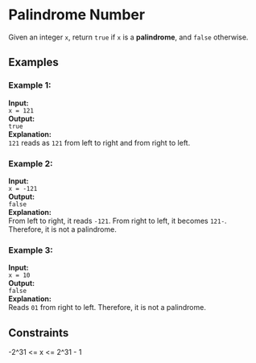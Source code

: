 # Palindrome Number

Given an integer `x`, return `true` if `x` is a **palindrome**, and `false` otherwise.

## Examples

### Example 1:
**Input:**  
`x = 121`  
**Output:**  
`true`  
**Explanation:**  
`121` reads as `121` from left to right and from right to left.

### Example 2:
**Input:**  
`x = -121`  
**Output:**  
`false`  
**Explanation:**  
From left to right, it reads `-121`. From right to left, it becomes `121-`. Therefore, it is not a palindrome.

### Example 3:
**Input:**  
`x = 10`  
**Output:**  
`false`  
**Explanation:**  
Reads `01` from right to left. Therefore, it is not a palindrome.

## Constraints
-2^31 <= x <= 2^31 - 1